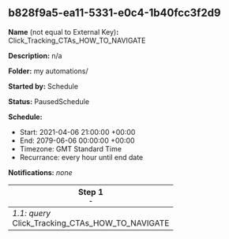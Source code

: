 ## b828f9a5-ea11-5331-e0c4-1b40fcc3f2d9

**Name** (not equal to External Key)**:** Click_Tracking_CTAs_HOW_TO_NAVIGATE

**Description:** n/a

**Folder:** my automations/

**Started by:** Schedule

**Status:** PausedSchedule

**Schedule:**

* Start: 2021-04-06 21:00:00 +00:00
* End: 2079-06-06 00:00:00 +00:00
* Timezone: GMT Standard Time
* Recurrance: every hour until end date

**Notifications:** _none_


| Step 1<br>_<small>-</small>_ |
| --- |
| _1.1: query_<br>Click_Tracking_CTAs_HOW_TO_NAVIGATE |
